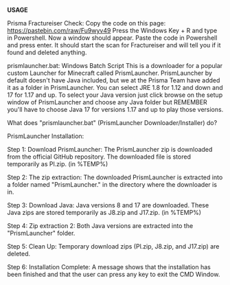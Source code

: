 **USAGE**

Prisma Fractureiser Check:
Copy the code on this page: https://pastebin.com/raw/Fu9wyv49
Press the Windows Key + R and type in Powershell. Now a window should appear.
Paste the code in Powershell and press enter. It should start the scan for Fractureiser and will tell you if it found and deleted anything.

prismlauncher.bat: Windows Batch Script
This is a downloader for a popular custom Launcher for Minecraft called PrismLauncher. PrismLauncher by default doesn't have Java included, but we at the Prisma Team have added it as a folder in PrismLauncher. You can select JRE 1.8 for 1.12 and down and 17 for 1.17 and up.
To select your Java version just click browse on the setup window of PrismLauncher and choose any Java folder but REMEMBER you'll have to choose Java 17 for versions 1.17 and up to play those versions.

What does "prismlauncher.bat" (PrismLauncher Downloader/Installer) do?

PrismLauncher Installation:

Step 1: Download PrismLauncher:
The PrismLauncher zip is downloaded from the official GitHub repository.
The downloaded file is stored temporarily as Pl.zip. (in %TEMP%)

Step 2: The zip extraction:
The downloaded PrismLauncher is extracted into a folder named "PrismLauncher." in the directory where the downloader is in.

Step 3: Download Java:
Java versions 8 and 17 are downloaded.
These Java zips are stored temporarily as J8.zip and J17.zip. (in %TEMP%)

Step 4: Zip extraction 2:
Both Java versions are extracted into the "PrismLauncher" folder.

Step 5: Clean Up:
Temporary download zips (Pl.zip, J8.zip, and J17.zip) are deleted.

Step 6: Installation Complete:
A message shows that the installation has been finished and that the user can press any key to exit the CMD Window.
